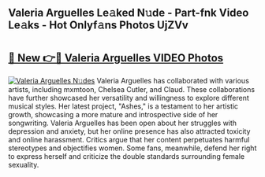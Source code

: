 ## Valeria Arguelles Le𝚊ked N𝚞de - Part-fnk Video Le𝚊ks - Hot Onlyf𝚊ns Photos UjZVv

# <h2><a href="http://ab30933.deff.icu/?id=Valeria+Arguelles">🔗 New 👉🔴 Valeria Arguelles VIDEO Photos</a></h2>

[![Valeria Arguelles N𝚞des](https://i.imgur.com/rIISA9y.gif)](http://ab30933.deff.icu/?id=Valeria+Arguelles)
Valeria Arguelles has collaborated with various artists, including mxmtoon, Chelsea Cutler, and Claud. These collaborations have further showcased her versatility and willingness to explore different musical styles. Her latest project, "Ashes," is a testament to her artistic growth, showcasing a more mature and introspective side of her songwriting. Valeria Arguelles has been open about her struggles with depression and anxiety, but her online presence has also attracted toxicity and online harassment. Critics argue that her content perpetuates harmful stereotypes and objectifies women. Some fans, meanwhile, defend her right to express herself and criticize the double standards surrounding female sexuality.
